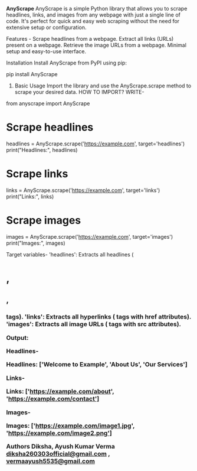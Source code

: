 **AnyScrape**
AnyScrape is a simple Python library that allows you to scrape headlines, links, and images from any webpage with just a single line of code. It's perfect for quick and easy web scraping without the need for extensive setup or configuration.

Features -
Scrape headlines from a webpage.
Extract all links (URLs) present on a webpage.
Retrieve the image URLs from a webpage.
Minimal setup and easy-to-use interface.

Installation
Install AnyScrape from PyPI using pip:

pip install AnyScrape

1. Basic Usage
Import the library and use the AnyScrape.scrape method to scrape your desired data.
HOW TO IMPORT?
WRITE-

from anyscrape import AnyScrape

# Scrape headlines
headlines = AnyScrape.scrape('https://example.com', target='headlines')
print("Headlines:", headlines)

# Scrape links
links = AnyScrape.scrape('https://example.com', target='links')
print("Links:", links)

# Scrape images
images = AnyScrape.scrape('https://example.com', target='images')
print("Images:", images)

Target variables-
'headlines': Extracts all headlines (<h1>, <h2>, <h3> tags).
'links': Extracts all hyperlinks (<a> tags with href attributes).
'images': Extracts all image URLs (<img> tags with src attributes).

Output:

Headlines-

Headlines: ['Welcome to Example', 'About Us', 'Our Services']

Links-

Links: ['https://example.com/about', 'https://example.com/contact']

Images-

Images: ['https://example.com/image1.jpg', 'https://example.com/image2.png']

Authors
Diksha, Ayush Kumar Verma
diksha260303official@gmail.com , vermaayush5535@gmail.com

